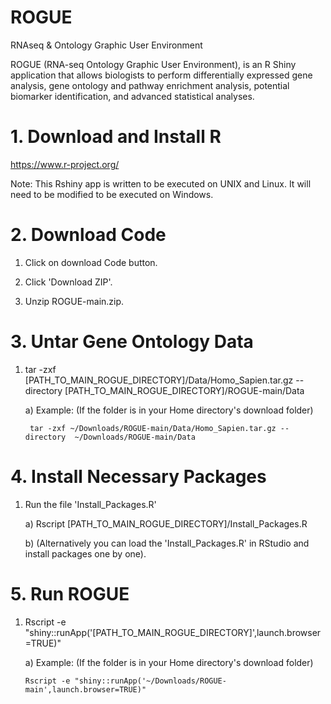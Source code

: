 # ROGUE
RNAseq &amp; Ontology Graphic User Environment

ROGUE (RNA-seq Ontology Graphic User Environment), is an R Shiny application that allows biologists to perform differentially expressed gene analysis, gene ontology and pathway enrichment analysis, potential biomarker identification, and advanced statistical analyses. 


# 1. Download and Install R
https://www.r-project.org/

Note: This Rshiny app is written to be executed on UNIX and Linux. It will need to be modified to be executed on Windows.

# 2. Download Code
1. Click on download Code button.

2. Click 'Download ZIP'.

3. Unzip ROGUE-main.zip.

# 3. Untar Gene Ontology Data
1. tar -zxf [PATH_TO_MAIN_ROGUE_DIRECTORY]/Data/Homo_Sapien.tar.gz --directory [PATH_TO_MAIN_ROGUE_DIRECTORY]/ROGUE-main/Data

	a) Example: (If the folder is in your Home directory's download folder)

		tar -zxf ~/Downloads/ROGUE-main/Data/Homo_Sapien.tar.gz --directory  ~/Downloads/ROGUE-main/Data


# 4. Install Necessary Packages

1. Run the file 'Install_Packages.R'

	a) Rscript [PATH_TO_MAIN_ROGUE_DIRECTORY]/Install_Packages.R

	b) (Alternatively you can load the 'Install_Packages.R' in RStudio and install packages one by one).

# 5. Run ROGUE
1.	Rscript -e "shiny::runApp('[PATH_TO_MAIN_ROGUE_DIRECTORY]',launch.browser=TRUE)"

	a)	Example: (If the folder is in your Home directory's download folder)
	
		Rscript -e "shiny::runApp('~/Downloads/ROGUE-main',launch.browser=TRUE)"
